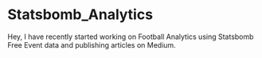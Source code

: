 # Statsbomb_Analytics
Hey, I have recently started working on Football Analytics using Statsbomb Free Event data and publishing articles on Medium. 
